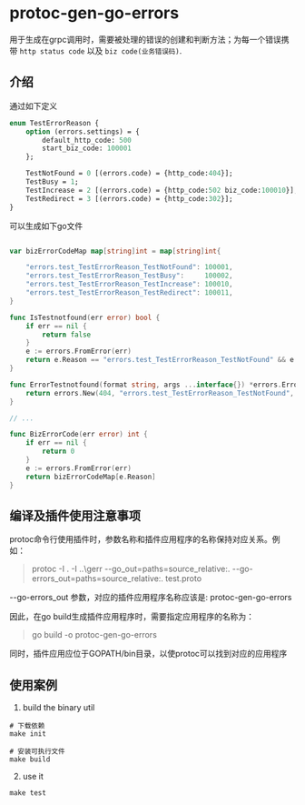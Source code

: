 # protoc-gen-go-errors
用于生成在grpc调用时，需要被处理的错误的创建和判断方法；为每一个错误携带 `http status code` 以及 `biz code(业务错误码)`.

## 介绍
通过如下定义
```proto
enum TestErrorReason {
    option (errors.settings) = {
        default_http_code: 500
        start_biz_code: 100001
    };

    TestNotFound = 0 [(errors.code) = {http_code:404}];
    TestBusy = 1;
    TestIncrease = 2 [(errors.code) = {http_code:502 biz_code:100010}];
    TestRedirect = 3 [(errors.code) = {http_code:302}];
}
```

可以生成如下go文件

```go

var bizErrorCodeMap map[string]int = map[string]int{

	"errors.test_TestErrorReason_TestNotFound": 100001,
	"errors.test_TestErrorReason_TestBusy":     100002,
	"errors.test_TestErrorReason_TestIncrease": 100010,
	"errors.test_TestErrorReason_TestRedirect": 100011,
}

func IsTestnotfound(err error) bool {
	if err == nil {
		return false
	}
	e := errors.FromError(err)
	return e.Reason == "errors.test_TestErrorReason_TestNotFound" && e.Code == 404
}

func ErrorTestnotfound(format string, args ...interface{}) *errors.Error {
	return errors.New(404, "errors.test_TestErrorReason_TestNotFound", fmt.Sprintf(format, args...))
}

// ...

func BizErrorCode(err error) int {
	if err == nil {
		return 0
	}
	e := errors.FromError(err)
	return bizErrorCodeMap[e.Reason]
}

```

## 编译及插件使用注意事项
protoc命令行使用插件时，参数名称和插件应用程序的名称保持对应关系。例如：
>   protoc -I . -I ..\gerr --go_out=paths=source_relative:. --go-errors_out=paths=source_relative:. test.proto

--go-errors_out 参数，对应的插件应用程序名称应该是: protoc-gen-go-errors

因此，在go build生成插件应用程序时，需要指定应用程序的名称为：
> go build -o protoc-gen-go-errors

同时，插件应用应位于GOPATH/bin目录，以使protoc可以找到对应的应用程序

## 使用案例

1. build the binary util
```shell
# 下载依赖
make init

# 安装可执行文件
make build
```
2. use it

```shell
make test
```